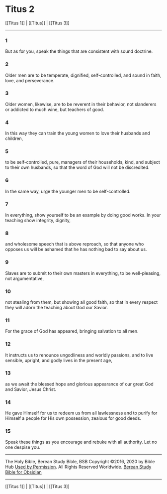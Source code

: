 # Titus 2

[[Titus 1]] | [[Titus]] | [[Titus 3]]

---

### 1
But as for you, speak the things that are consistent with sound doctrine.

### 2
Older men are to be temperate, dignified, self-controlled, and sound in faith, love, and perseverance.

### 3
Older women, likewise, are to be reverent in their behavior, not slanderers or addicted to much wine, but teachers of good.

### 4
In this way they can train the young women to love their husbands and children,

### 5
to be self-controlled, pure, managers of their households, kind, and subject to their own husbands, so that the word of God will not be discredited.

### 6
In the same way, urge the younger men to be self-controlled.

### 7
In everything, show yourself to be an example by doing good works. In your teaching show integrity, dignity,

### 8
and wholesome speech that is above reproach, so that anyone who opposes us will be ashamed that he has nothing bad to say about us.

### 9
Slaves are to submit to their own masters in everything, to be well-pleasing, not argumentative,

### 10
not stealing from them, but showing all good faith, so that in every respect they will adorn the teaching about God our Savior.

### 11
For the grace of God has appeared, bringing salvation to all men.

### 12
It instructs us to renounce ungodliness and worldly passions, and to live sensible, upright, and godly lives in the present age,

### 13
as we await the blessed hope and glorious appearance of our great God and Savior, Jesus Christ.

### 14
He gave Himself for us to redeem us from all lawlessness and to purify for Himself a people for His own possession, zealous for good deeds.

### 15
Speak these things as you encourage and rebuke with all authority. Let no one despise you.

---

The Holy Bible, Berean Study Bible, BSB
Copyright ©2016, 2020 by Bible Hub
[Used by Permission](https://berean.bible/terms.htm). All Rights Reserved Worldwide.
[Berean Study Bible for Obsidian](https://github.com/gapmiss/berean-study-bible-for-obsidian)

---

[[Titus 1]] | [[Titus]] | [[Titus 3]]

